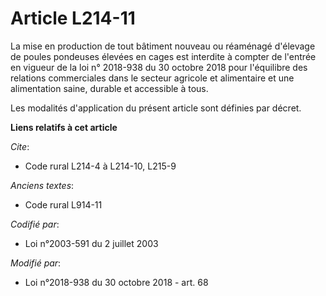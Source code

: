 # Article L214-11

La mise en production de tout bâtiment nouveau ou réaménagé d'élevage de poules pondeuses élevées en cages est interdite à
compter de l'entrée en vigueur de la loi n° 2018-938 du 30 octobre 2018 pour l'équilibre des relations commerciales dans le
secteur agricole et alimentaire et une alimentation saine, durable et accessible à tous.

Les modalités d'application du présent article sont définies par décret.

**Liens relatifs à cet article**

_Cite_:

  - Code rural L214-4 à L214-10, L215-9

_Anciens textes_:

  - Code rural L914-11

_Codifié par_:

  - Loi n°2003-591 du 2 juillet 2003

_Modifié par_:

  - Loi n°2018-938 du 30 octobre 2018 - art. 68
